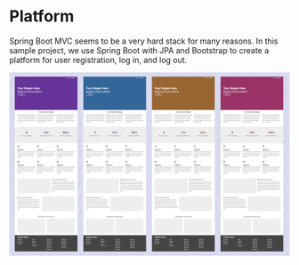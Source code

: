 # Platform

Spring Boot MVC seems to be a very hard stack for
many reasons. In this sample project, we use
Spring Boot with JPA and Bootstrap to create a
platform for user registration, log in, and log out.

![](screen.png)
